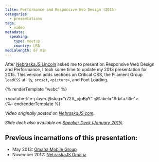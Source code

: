 ```yaml
---
title: Performance and Responsive Web Design (2015)
categories:
  - presentations
tags:
  - video
metadata:
  speaking:
    type: meetup
    country: USA
medialength: 67 min
---
```


After [NebraskaJS Lincoln](http://www.meetup.com/nebraskajs/events/219437831/) asked me to present on Responsive Web Design and Performance, I took some time to update my 2013 presentation for 2015. This version adds sections on Critical CSS, the Filament Group `loadCSS` utility, `srcset`, `<picture>`, and Font Loading.

{% renderTemplate "webc" %}<div><youtube-lite-player @slug="r72A_pjpBpY" :@label="$data.title"></youtube-lite-player></div>{%- endrenderTemplate %}

_Video originally posted on [NebraskaJS.com](https://web.archive.org/web/20250328090118/https://nebraskajs.com/2015/performance-and-responsive-design/)._

<script async class="speakerdeck-embed" data-id="1e3a0ddac79046b98dbcbbecbcac9b93" data-ratio="1.33333333333333" src="//speakerdeck.com/assets/embed.js"></script>

_Slide deck also available on [Speaker Deck (January 2015)](https://speakerdeck.com/zachleat/performance-and-responsive-web-design-1)._

## Previous incarnations of this presentation:

* May 2013: [Omaha Mobile Group](/web/rwd-perf/)
* November 2012: [NebraskaJS Omaha](/web/perf-rwd-0/)
